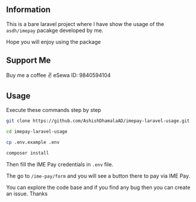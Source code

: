## Information

This is a bare laravel project where I have show the usage of the `asdh/imepay` pacakge developed by me.

Hope you will enjoy using the package

## Support Me

Buy me a coffee :v:
eSewa ID: 9840594104

## Usage

Execute these commands step by step

```sh
git clone https://github.com/AshishDhamalaAD/imepay-laravel-usage.git

cd imepay-laravel-usage

cp .env.example .env

composer install
```

Then fill the IME Pay credentials in `.env` file.

The go to `/ime-pay/form` and you will see a button there to pay via IME Pay.

You can explore the code base and if you find any bug then you can create an issue. Thanks